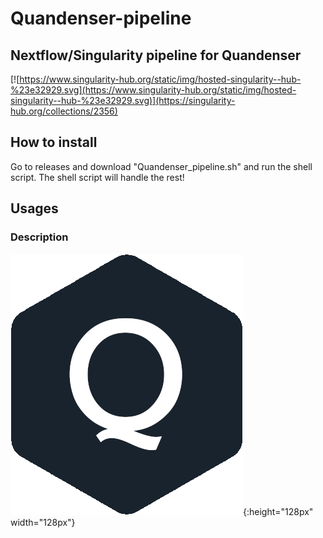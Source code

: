 # Quandenser-pipeline
## Nextflow/Singularity pipeline for Quandenser
[![https://www.singularity-hub.org/static/img/hosted-singularity--hub-%23e32929.svg](https://www.singularity-hub.org/static/img/hosted-singularity--hub-%23e32929.svg)](https://singularity-hub.org/collections/2356)


## How to install
Go to releases and download "Quandenser_pipeline.sh" and run the shell script. The shell script will handle the rest!


## Usages



### Description




![Alt text](/dependencies/ui/logo.png?raw=true "Logo"){:height="128px" width="128px"}
